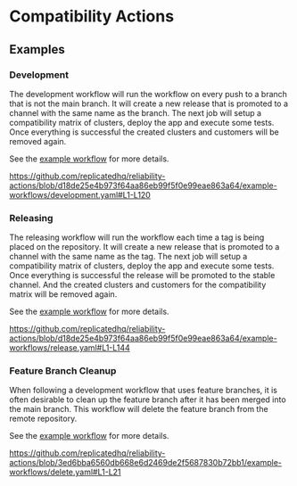 # Compatibility Actions


## Examples

### Development
The development workflow will run the workflow on every push to a branch that is not the main branch. It will create a new release that is promoted to a channel with the same name as the branch.
The next job will setup a compatibility matrix of clusters, deploy the app and execute some tests. Once everything is successful the created clusters and customers will be removed again.

See the [example workflow](example-workflows/development.yaml) for more details.

https://github.com/replicatedhq/reliability-actions/blob/d18de25e4b973f64aa86eb99f5f0e99eae863a64/example-workflows/development.yaml#L1-L120

### Releasing
The releasing workflow will run the workflow each time a tag is being placed on the repository. It will create a new release that is promoted to a channel with the same name as the tag.
The next job will setup a compatibility matrix of clusters, deploy the app and execute some tests. Once everything is successful the release will be promoted to the stable channel. And the created clusters and customers for the compatibility matrix will be removed again.

See the [example workflow](example-workflows/development.yaml) for more details.

https://github.com/replicatedhq/reliability-actions/blob/d18de25e4b973f64aa86eb99f5f0e99eae863a64/example-workflows/release.yaml#L1-L144

### Feature Branch Cleanup
When following a development workflow that uses feature branches, it is often desirable to clean up the feature branch after it has been merged into the main branch. This workflow will delete the feature branch from the remote repository. 

See the [example workflow](example-workflows/delete.yaml) for more details.

https://github.com/replicatedhq/reliability-actions/blob/3ed6bba6560db668e6d2469de2f5687830b72bb1/example-workflows/delete.yaml#L1-L21